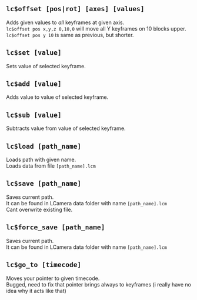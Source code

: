## `lc$offset [pos|rot] [axes] [values]`
Adds given values to *all* keyframes at given axis.\
`lc$offset pos x,y,z 0,10,0` will move all Y keyframes on 10 blocks upper.\
`lc$offset pos y 10` is same as previous, but shorter.

## `lc$set [value]`
Sets value of selected keyframe.

## `lc$add [value]`
Adds value to value of selected keyframe.

## `lc$sub [value]`
Subtracts value from value of selected keyframe.

## `lc$load [path_name]`
Loads path with given name.\
Loads data from file `[path_name].lcm`

## `lc$save [path_name]`
Saves current path.\
It can be found in LCamera data folder with name `[path_name].lcm`\
Cant overwrite existing file.

## `lc$force_save [path_name]`
Saves current path.\
It can be found in LCamera data folder with name `[path_name].lcm`

## `lc$go_to [timecode]`
Moves your pointer to given timecode.\
Bugged, need to fix that pointer brings always to keyframes (i really have no idea why it acts like that)
